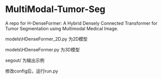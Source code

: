 # MultiModal-Tumor-Seg

A repo for H-DenseFormer: A Hybrid Densely Connected Transformer for Tumor Segmentation using Multimodal Medical Image.

models\HDenseFormer_2D.py 为2D模型

models\HDenseFormer.py 为3D模型

segout/  为输出示例

修改config后，运行run.py
